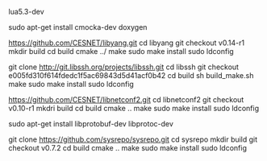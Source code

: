 lua5.3-dev

sudo apt-get install cmocka-dev doxygen


https://github.com/CESNET/libyang.git
cd libyang
git checkout v0.14-r1
mkdir build
cd build
cmake ../
make 
sudo make install
sudo ldconfig

git clone http://git.libssh.org/projects/libssh.git
cd libssh
git checkout e005fd310f614fdedc1f5ac69843d5d41acf0b42
cd build
sh build_make.sh
make 
sudo make install
sudo ldconfig

https://github.com/CESNET/libnetconf2.git
cd libnetconf2
git checkout v0.10-r1
mkdri build
cd build
cmake ..
make
sudo make install
sudo ldconfig

sudo apt-get install libprotobuf-dev libprotoc-dev

git clone https://github.com/sysrepo/sysrepo.git
cd sysrepo
mkdir build
git checkout v0.7.2
cd build
cmake ..
make
sudo make install
sudo ldconfig
